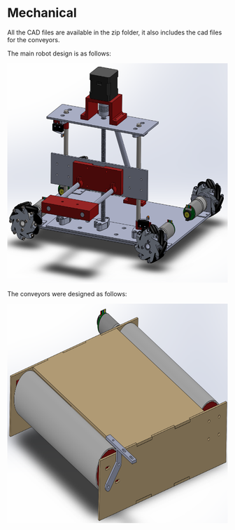 # Mechanical
All the CAD files are available in the zip folder, it also includes the cad files for the conveyors.

The main robot design is as follows:

<p align= "left"> <img src="main_robot_cad.png" alt="drawing" width="600" height="500"/> </p>
  
The conveyors were designed as follows:
  
<p align= "left"> <img src="main_conveyor_cad.png" alt="drawing" width="600" height="500"/> </p>

